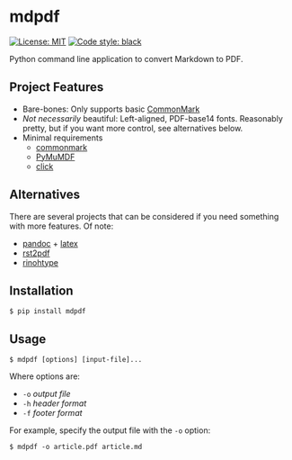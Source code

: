 # mdpdf

[![License: MIT](https://img.shields.io/badge/License-MIT-yellow.svg)](https://opensource.org/licenses/MIT)
[![Code style: black](https://img.shields.io/badge/code%20style-black-000000.svg)](https://github.com/psf/black)

Python command line application to convert Markdown to PDF.

## Project Features

* Bare-bones: Only supports basic [CommonMark](https://commonmark.org/)
* *Not necessarily* beautiful: Left-aligned, PDF-base14 fonts. Reasonably pretty, but if you want more control, see alternatives below.
* Minimal requirements
    - [commonmark](https://pypi.org/project/commonmark/)
    - [PyMuMDF](https://pypi.org/project/PyMuPDF/)
    - [click](https://pypi.org/project/click/)

## Alternatives
There are several projects that can be considered if you need something with more features.  Of note: 
* [pandoc](https://pandoc.org/) + [latex](https://www.latex-project.org/)
* [rst2pdf](https://github.com/rst2pdf/rst2pdf)
* [rinohtype](https://github.com/brechtm/rinohtype)

## Installation

    $ pip install mdpdf

## Usage
    $ mdpdf [options] [input-file]...

Where options are:
- `-o` *output file*
- `-h` *header format*
- `-f` *footer format*

For example, specify the output file with the `-o` option:

    $ mdpdf -o article.pdf article.md

